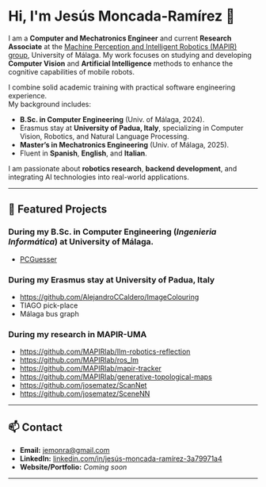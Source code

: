 # Hi, I'm Jesús Moncada-Ramírez 👋

I am a **Computer and Mechatronics Engineer** and current **Research Associate** at the [Machine Perception and Intelligent Robotics (MAPIR) group](https://mapir.isa.uma.es/), University of Málaga. My work focuses on studying and developing **Computer Vision** and **Artificial Intelligence** methods to enhance the cognitive capabilities of mobile robots. 

I combine solid academic training with practical software engineering experience.  
My background includes:
- **B.Sc. in Computer Engineering** (Univ. of Málaga, 2024).
- Erasmus stay at **University of Padua, Italy**, specializing in Computer Vision, Robotics, and Natural Language Processing.  
- **Master’s in Mechatronics Engineering** (Univ. of Málaga, 2025).
- Fluent in **Spanish**, **English**, and **Italian**.

I am passionate about **robotics research**, **backend development**, and integrating AI technologies into real-world applications.

---

## 🌟 Featured Projects

### During my B.Sc. in Computer Engineering (*Ingenieria Informática*) at University of Málaga.
- [PCGuesser](https://github.com/Aaronre3/g3-PCGuesser/tree/master)

### During my Erasmus stay at **University of Padua, Italy**
- https://github.com/AlejandroCCaldero/ImageColouring
- TIAGO pick-place
- Málaga bus graph

### During my research in MAPIR-UMA
- https://github.com/MAPIRlab/llm-robotics-reflection
- https://github.com/MAPIRlab/ros_lm
- https://github.com/MAPIRlab/mapir-tracker
- https://github.com/MAPIRlab/generative-topological-maps
- https://github.com/josematez/ScanNet
- https://github.com/josematez/SceneNN

---

## 📫 Contact
- **Email:** jemonra@gmail.com
- **LinkedIn:** [linkedin.com/in/jesús-moncada-ramírez-3a79971a4](https://www.linkedin.com/in/jes%C3%BAs-moncada-ram%C3%ADrez-3a79971a4)
- **Website/Portfolio:** *Coming soon*

---
